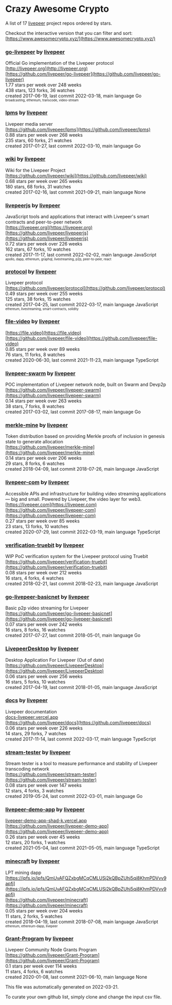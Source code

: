 # Crazy Awesome Crypto
A list of 17 [livepeer](https://github.com/livepeer) project repos ordered by stars.  

Checkout the interactive version that you can filter and sort: 
[https://www.awesomecrypto.xyz/](https://www.awesomecrypto.xyz/)  


### [go-livepeer](https://github.com/livepeer/go-livepeer) by [livepeer](https://github.com/livepeer)  
Official Go implementation of the Livepeer protocol  
[http://livepeer.org](http://livepeer.org)  
[https://github.com/livepeer/go-livepeer](https://github.com/livepeer/go-livepeer)  
1.77 stars per week over 248 weeks  
438 stars, 123 forks, 36 watches  
created 2017-06-19, last commit 2022-03-18, main language Go  
<sub><sup>broadcasting, ethereum, transcode, video-stream</sup></sub>


### [lpms](https://github.com/livepeer/lpms) by [livepeer](https://github.com/livepeer)  
Livepeer media server  
[https://github.com/livepeer/lpms](https://github.com/livepeer/lpms)  
0.88 stars per week over 268 weeks  
235 stars, 60 forks, 21 watches  
created 2017-01-27, last commit 2022-03-10, main language Go  


### [wiki](https://github.com/livepeer/wiki) by [livepeer](https://github.com/livepeer)  
Wiki for the Livepeer Project  
[https://github.com/livepeer/wiki](https://github.com/livepeer/wiki)  
0.68 stars per week over 265 weeks  
180 stars, 68 forks, 31 watches  
created 2017-02-16, last commit 2021-09-21, main language None  


### [livepeerjs](https://github.com/livepeer/livepeerjs) by [livepeer](https://github.com/livepeer)  
JavaScript tools and applications that interact with Livepeer's smart contracts and peer-to-peer network  
[https://livepeer.org](https://livepeer.org)  
[https://github.com/livepeer/livepeerjs](https://github.com/livepeer/livepeerjs)  
0.72 stars per week over 226 weeks  
162 stars, 67 forks, 10 watches  
created 2017-11-17, last commit 2022-02-02, main language JavaScript  
<sub><sup>apollo, dapp, ethereum, graphql, livestreaming, p2p, peer-to-peer, react</sup></sub>


### [protocol](https://github.com/livepeer/protocol) by [livepeer](https://github.com/livepeer)  
Livepeer protocol  
[https://github.com/livepeer/protocol](https://github.com/livepeer/protocol)  
0.49 stars per week over 255 weeks  
125 stars, 38 forks, 15 watches  
created 2017-04-25, last commit 2022-03-17, main language JavaScript  
<sub><sup>ethereum, livestreaming, smart-contracts, solidity</sup></sub>


### [file-video](https://github.com/livepeer/file-video) by [livepeer](https://github.com/livepeer)  
  
[https://file.video](https://file.video)  
[https://github.com/livepeer/file-video](https://github.com/livepeer/file-video)  
0.85 stars per week over 89 weeks  
76 stars, 11 forks, 8 watches  
created 2020-06-30, last commit 2021-11-23, main language TypeScript  


### [livepeer-swarm](https://github.com/livepeer/livepeer-swarm) by [livepeer](https://github.com/livepeer)  
POC implementation of Livepeer network node, built on Swarm and Devp2p  
[https://github.com/livepeer/livepeer-swarm](https://github.com/livepeer/livepeer-swarm)  
0.14 stars per week over 263 weeks  
38 stars, 7 forks, 8 watches  
created 2017-03-02, last commit 2017-08-17, main language Go  


### [merkle-mine](https://github.com/livepeer/merkle-mine) by [livepeer](https://github.com/livepeer)  
Token distribution based on providing Merkle proofs of inclusion in genesis state to generate allocation  
[https://github.com/livepeer/merkle-mine](https://github.com/livepeer/merkle-mine)  
0.14 stars per week over 206 weeks  
29 stars, 8 forks, 6 watches  
created 2018-04-09, last commit 2018-07-26, main language JavaScript  


### [livepeer-com](https://github.com/livepeer/livepeer-com) by [livepeer](https://github.com/livepeer)  
Accessible APIs and infrastructure for building video streaming applications — big and small. Powered by Livepeer, the video layer for web3.  
[https://livepeer.com](https://livepeer.com)  
[https://github.com/livepeer/livepeer-com](https://github.com/livepeer/livepeer-com)  
0.27 stars per week over 85 weeks  
23 stars, 13 forks, 10 watches  
created 2020-07-29, last commit 2022-03-19, main language TypeScript  


### [verification-truebit](https://github.com/livepeer/verification-truebit) by [livepeer](https://github.com/livepeer)  
WIP PoC verification system for the Livepeer protocol using Truebit  
[https://github.com/livepeer/verification-truebit](https://github.com/livepeer/verification-truebit)  
0.08 stars per week over 212 weeks  
16 stars, 4 forks, 4 watches  
created 2018-02-21, last commit 2018-02-23, main language JavaScript  


### [go-livepeer-basicnet](https://github.com/livepeer/go-livepeer-basicnet) by [livepeer](https://github.com/livepeer)  
Basic p2p video streaming for Livepeer  
[https://github.com/livepeer/go-livepeer-basicnet](https://github.com/livepeer/go-livepeer-basicnet)  
0.07 stars per week over 242 weeks  
16 stars, 8 forks, 16 watches  
created 2017-07-27, last commit 2018-05-01, main language Go  


### [LivepeerDesktop](https://github.com/livepeer/LivepeerDesktop) by [livepeer](https://github.com/livepeer)  
Desktop Application For Livepeer (Out of date)  
[https://github.com/livepeer/LivepeerDesktop](https://github.com/livepeer/LivepeerDesktop)  
0.06 stars per week over 256 weeks  
16 stars, 5 forks, 10 watches  
created 2017-04-19, last commit 2018-01-05, main language JavaScript  


### [docs](https://github.com/livepeer/docs) by [livepeer](https://github.com/livepeer)  
Livepeer documentation  
[docs-livepeer.vercel.app](docs-livepeer.vercel.app)  
[https://github.com/livepeer/docs](https://github.com/livepeer/docs)  
0.06 stars per week over 226 weeks  
14 stars, 29 forks, 7 watches  
created 2017-11-14, last commit 2022-03-17, main language TypeScript  


### [stream-tester](https://github.com/livepeer/stream-tester) by [livepeer](https://github.com/livepeer)  
Stream tester is a tool to measure performance and stability of Livepeer transcoding network  
[https://github.com/livepeer/stream-tester](https://github.com/livepeer/stream-tester)  
0.08 stars per week over 147 weeks  
12 stars, 4 forks, 3 watches  
created 2019-05-24, last commit 2022-03-01, main language Go  


### [livepeer-demo-app](https://github.com/livepeer/livepeer-demo-app) by [livepeer](https://github.com/livepeer)  
  
[livepeer-demo-app-shad-k.vercel.app](livepeer-demo-app-shad-k.vercel.app)  
[https://github.com/livepeer/livepeer-demo-app](https://github.com/livepeer/livepeer-demo-app)  
0.26 stars per week over 45 weeks  
12 stars, 20 forks, 1 watches  
created 2021-05-04, last commit 2021-05-05, main language TypeScript  


### [minecraft](https://github.com/livepeer/minecraft) by [livepeer](https://github.com/livepeer)  
LPT mining dapp  
[https://ipfs.io/ipfs/QmUvAFQZxbgMCqCMLUSj2kQBpZUhj5qi8KhmPDVvv9apfj](https://ipfs.io/ipfs/QmUvAFQZxbgMCqCMLUSj2kQBpZUhj5qi8KhmPDVvv9apfj)  
[https://github.com/livepeer/minecraft](https://github.com/livepeer/minecraft)  
0.05 stars per week over 204 weeks  
11 stars, 2 forks, 5 watches  
created 2018-04-19, last commit 2018-07-08, main language JavaScript  
<sub><sup>ethereum, ethereum-dapp, livepeer</sup></sub>


### [Grant-Program](https://github.com/livepeer/Grant-Program) by [livepeer](https://github.com/livepeer)  
Livepeer Community Node Grants Program  
[https://github.com/livepeer/Grant-Program](https://github.com/livepeer/Grant-Program)  
0.1 stars per week over 114 weeks  
11 stars, 4 forks, 6 watches  
created 2020-01-08, last commit 2021-06-10, main language None  


This file was automatically generated on 2022-03-21.  

To curate your own github list, simply clone and change the input csv file.  